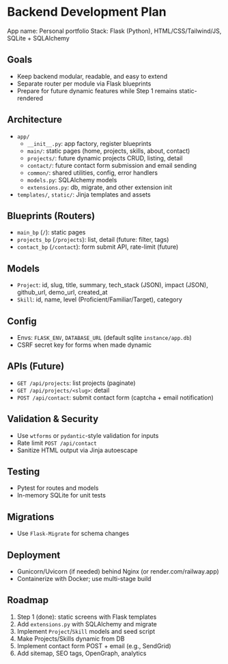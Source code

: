 # Backend Development Plan

App name: Personal portfolio
Stack: Flask (Python), HTML/CSS/Tailwind/JS, SQLite + SQLAlchemy

## Goals
- Keep backend modular, readable, and easy to extend
- Separate router per module via Flask blueprints
- Prepare for future dynamic features while Step 1 remains static-rendered

## Architecture
- `app/`
  - `__init__.py`: app factory, register blueprints
  - `main/`: static pages (home, projects, skills, about, contact)
  - `projects/`: future dynamic projects CRUD, listing, detail
  - `contact/`: future contact form submission and email sending
  - `common/`: shared utilities, config, error handlers
  - `models.py`: SQLAlchemy models
  - `extensions.py`: db, migrate, and other extension init
- `templates/`, `static/`: Jinja templates and assets

## Blueprints (Routers)
- `main_bp` (`/`): static pages
- `projects_bp` (`/projects`): list, detail (future: filter, tags)
- `contact_bp` (`/contact`): form submit API, rate-limit (future)

## Models
- `Project`: id, slug, title, summary, tech_stack (JSON), impact (JSON), github_url, demo_url, created_at
- `Skill`: id, name, level (Proficient/Familiar/Target), category

## Config
- Envs: `FLASK_ENV`, `DATABASE_URL` (default sqlite `instance/app.db`)
- CSRF secret key for forms when made dynamic

## APIs (Future)
- `GET /api/projects`: list projects (paginate)
- `GET /api/projects/<slug>`: detail
- `POST /api/contact`: submit contact form (captcha + email notification)

## Validation & Security
- Use `wtforms` or `pydantic`-style validation for inputs
- Rate limit `POST /api/contact`
- Sanitize HTML output via Jinja autoescape

## Testing
- Pytest for routes and models
- In-memory SQLite for unit tests

## Migrations
- Use `Flask-Migrate` for schema changes

## Deployment
- Gunicorn/Uvicorn (if needed) behind Nginx (or render.com/railway.app)
- Containerize with Docker; use multi-stage build

## Roadmap
1. Step 1 (done): static screens with Flask templates
2. Add `extensions.py` with SQLAlchemy and migrate
3. Implement `Project`/`Skill` models and seed script
4. Make Projects/Skills dynamic from DB
5. Implement contact form POST + email (e.g., SendGrid)
6. Add sitemap, SEO tags, OpenGraph, analytics
